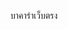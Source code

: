 <a id="[mindphp.com](https://sexybaccarat.life/%e0%b8%9a%e0%b8%b2%e0%b8%84%e0%b8%b2%e0%b8%a3%e0%b9%88%e0%b8%b2%e0%b9%80%e0%b8%a7%e0%b9%87%e0%b8%9a%e0%b8%95%e0%b8%a3%e0%b8%87/)https://sexybaccarat.life/%e0%b8%9a%e0%b8%b2%e0%b8%84%e0%b8%b2%e0%b8%a3%e0%b9%88%e0%b8%b2%e0%b9%80%e0%b8%a7%e0%b9%87%e0%b8%9a%e0%b8%95%e0%b8%a3%e0%b8%87/">บาคาร่าเว็บตรง </a> 
